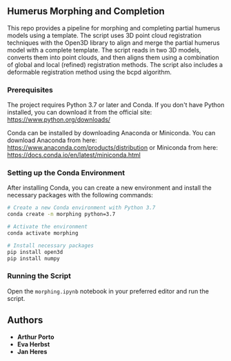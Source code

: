 
## Humerus Morphing and Completion

This repo provides a pipeline for morphing and completing partial humerus models using a template. The script uses 3D point cloud registration techniques with the Open3D library to align and merge the partial humerus model with a complete template. The script reads in two 3D models, converts them into point clouds, and then aligns them using a combination of global and local (refined) registration methods. The script also includes a deformable registration method using the bcpd algorithm.


### Prerequisites

The project requires Python 3.7 or later and Conda. If you don't have Python installed, you can download it from the official site: https://www.python.org/downloads/

Conda can be installed by downloading Anaconda or Miniconda. You can download Anaconda from here: https://www.anaconda.com/products/distribution or Miniconda from here: https://docs.conda.io/en/latest/miniconda.html

### Setting up the Conda Environment

After installing Conda, you can create a new environment and install the necessary packages with the following commands:

```bash
# Create a new Conda environment with Python 3.7
conda create -n morphing python=3.7

# Activate the environment
conda activate morphing

# Install necessary packages
pip install open3d
pip install numpy
```

<!-- ### Compiling bcpd -->

<!-- The bcpd algorithm is used for deformable registration in this project. You can compile it by following these steps: -->

<!-- 1. Clone the bcpd repository: -->

<!-- ```bash -->
<!-- git clone https://github.com/ohirose/bcpd.git -->
<!-- ``` -->

<!-- 2. Navigate to the cloned repository: -->

<!-- ```bash -->
<!-- cd bcpd -->
<!-- ``` -->

<!-- 3. Compile the code: -->

<!-- #### Windows -->

<!-- Ready to go. The compilation is not required. Use the binary file `bcpd.exe` in the `win` directory. -->
<!-- The binary file was created by GCC included in the 32-bit version of the MinGW system. -->
<!-- Therefore, it might be quite slower than the one compiled in a Mac/Linux system. -->

<!-- **Note that in the Jupyter notebook, remove "." and the backslash from .\bcpd .\target.txt and .\source.txt -->
<!-- Furthermore, as described in the bcpd README file, ensure that the current directory is set to the bcpd>win folder when running the Jupyter script, and that all meshes are included in that folder.** -->

<!-- #### MacOS and Linux -->

<!-- 1. Install OpenMP and the LAPACK library if not installed. If your machine is a Mac, install Xcode, Xcode command-line tools,
   and MacPorts (or Homebrew).
2. Download and decompress the zip file that includes source codes.
3. Move into the top directory of the uncompressed folder using the terminal window.
4. Type `make OPT=-DUSE_OPENMP ENV=<your-environment>`; replace `<your-environment>` with `LINUX`,
   `HOMEBREW`, `HOMEBREW_INTEL`, or `MACPORTS`. Type `make OPT=-DNUSE_OPENMP` when disabling OpenMP.

Homebrew's default installation path changes according to Mac's CPU type.
If you use an Intel Mac, specify `HOMEBREW_INTEL` instead of `HOMEBREW`. -->


### Running the Script

Open the `morphing.ipynb` notebook in your preferred editor and run the script. 



## Authors

* **Arthur Porto**
* **Eva Herbst**
* **Jan Heres**
